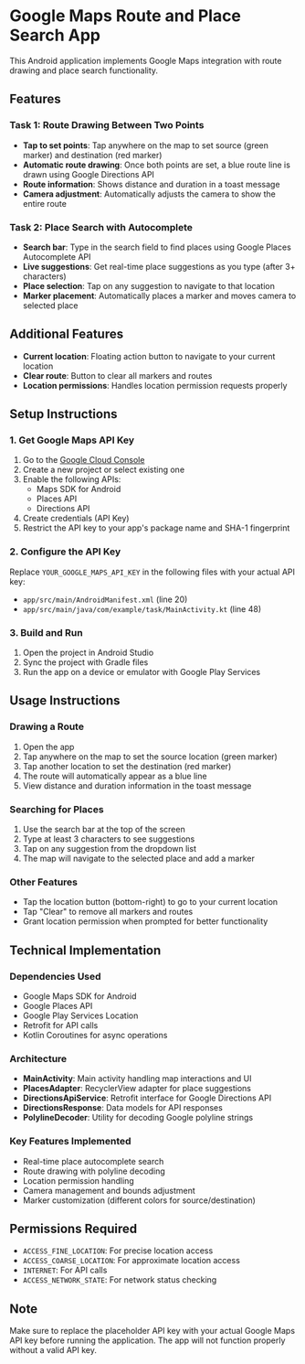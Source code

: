 # Google Maps Route and Place Search App

This Android application implements Google Maps integration with route drawing and place search functionality.

## Features

### Task 1: Route Drawing Between Two Points
- **Tap to set points**: Tap anywhere on the map to set source (green marker) and destination (red marker)
- **Automatic route drawing**: Once both points are set, a blue route line is drawn using Google Directions API
- **Route information**: Shows distance and duration in a toast message
- **Camera adjustment**: Automatically adjusts the camera to show the entire route

### Task 2: Place Search with Autocomplete
- **Search bar**: Type in the search field to find places using Google Places Autocomplete API
- **Live suggestions**: Get real-time place suggestions as you type (after 3+ characters)
- **Place selection**: Tap on any suggestion to navigate to that location
- **Marker placement**: Automatically places a marker and moves camera to selected place

## Additional Features
- **Current location**: Floating action button to navigate to your current location
- **Clear route**: Button to clear all markers and routes
- **Location permissions**: Handles location permission requests properly

## Setup Instructions

### 1. Get Google Maps API Key
1. Go to the [Google Cloud Console](https://console.cloud.google.com/)
2. Create a new project or select existing one
3. Enable the following APIs:
   - Maps SDK for Android
   - Places API
   - Directions API
4. Create credentials (API Key)
5. Restrict the API key to your app's package name and SHA-1 fingerprint

### 2. Configure the API Key
Replace `YOUR_GOOGLE_MAPS_API_KEY` in the following files with your actual API key:
- `app/src/main/AndroidManifest.xml` (line 20)
- `app/src/main/java/com/example/task/MainActivity.kt` (line 48)

### 3. Build and Run
1. Open the project in Android Studio
2. Sync the project with Gradle files
3. Run the app on a device or emulator with Google Play Services

## Usage Instructions

### Drawing a Route
1. Open the app
2. Tap anywhere on the map to set the source location (green marker)
3. Tap another location to set the destination (red marker)
4. The route will automatically appear as a blue line
5. View distance and duration information in the toast message

### Searching for Places
1. Use the search bar at the top of the screen
2. Type at least 3 characters to see suggestions
3. Tap on any suggestion from the dropdown list
4. The map will navigate to the selected place and add a marker

### Other Features
- Tap the location button (bottom-right) to go to your current location
- Tap "Clear" to remove all markers and routes
- Grant location permission when prompted for better functionality

## Technical Implementation

### Dependencies Used
- Google Maps SDK for Android
- Google Places API
- Google Play Services Location
- Retrofit for API calls
- Kotlin Coroutines for async operations

### Architecture
- **MainActivity**: Main activity handling map interactions and UI
- **PlacesAdapter**: RecyclerView adapter for place suggestions
- **DirectionsApiService**: Retrofit interface for Google Directions API
- **DirectionsResponse**: Data models for API responses
- **PolylineDecoder**: Utility for decoding Google polyline strings

### Key Features Implemented
- Real-time place autocomplete search
- Route drawing with polyline decoding
- Location permission handling
- Camera management and bounds adjustment
- Marker customization (different colors for source/destination)

## Permissions Required
- `ACCESS_FINE_LOCATION`: For precise location access
- `ACCESS_COARSE_LOCATION`: For approximate location access
- `INTERNET`: For API calls
- `ACCESS_NETWORK_STATE`: For network status checking

## Note
Make sure to replace the placeholder API key with your actual Google Maps API key before running the application. The app will not function properly without a valid API key.
